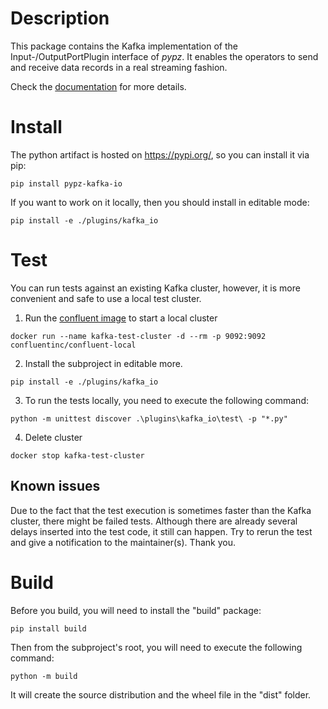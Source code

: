 # Description

This package contains the Kafka implementation of the Input-/OutputPortPlugin 
interface of *pypz*. It enables the operators to send and receive data records
in a real streaming fashion.

Check the [documentation](https://lazlowa.github.io/pypz-python/plugins/kafka_io.html) for
more details.

# Install

The python artifact is hosted on https://pypi.org/, so you can install
it via pip:

```shell
pip install pypz-kafka-io
```

If you want to work on it locally, then you should install in editable mode:

```shell
pip install -e ./plugins/kafka_io
```

# Test

You can run tests against an existing Kafka cluster, however, it is
more convenient and safe to use a local test cluster.


1. Run the [confluent image](https://hub.docker.com/r/confluentinc/confluent-local) to start a local cluster
```shell
docker run --name kafka-test-cluster -d --rm -p 9092:9092 confluentinc/confluent-local
```
2. Install the subproject in editable more.
```shell
pip install -e ./plugins/kafka_io
```
3. To run the tests locally, you need to execute the following command:
```shell
python -m unittest discover .\plugins\kafka_io\test\ -p "*.py"
```
4. Delete cluster
```shell
docker stop kafka-test-cluster
```

## Known issues

Due to the fact that the test execution is sometimes faster than the Kafka
cluster, there might be failed tests. Although there are already several
delays inserted into the test code, it still can happen. Try to rerun the
test and give a notification to the maintainer(s). Thank you.

# Build

Before you build, you will need to install the "build" package:

```shell
pip install build
```

Then from the subproject's root, you will need to execute the following command:

```shell
python -m build
```

It will create the source distribution and the wheel file in the "dist" folder.
